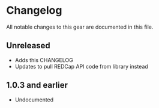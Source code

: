 # Changelog

All notable changes to this gear are documented in this file.

## Unreleased

* Adds this CHANGELOG
* Updates to pull REDCap API code from library instead

## 1.0.3 and earlier

* Undocumented
